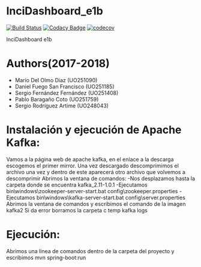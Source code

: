 # InciDashboard_e1b
[![Build Status](https://travis-ci.org/Arquisoft/InciDashboard_e1b.svg?branch=master)](https://travis-ci.org/Arquisoft/InciDashboard_e1b)
[![Codacy Badge](https://api.codacy.com/project/badge/Grade/6308efdd6cbf43fcb00b4f1f8b3e83f3)](https://app.codacy.com/app/mariodod/InciDashboard_e1b/dashboard)
[![codecov](https://codecov.io/gh/Arquisoft/InciDashboard_e1b/branch/master/graph/badge.svg)](https://codecov.io/gh/Arquisoft/InciDashboard_e1b)

InciDashboard e1b


# Authors(2017-2018)
- Mario Del Olmo Diaz (UO251090)
- Daniel Fuego San Francisco (UO251185)
- Sergio Fernández Fernández (UO251408)
- Pablo Baragaño Coto (UO251759)
- Sergio Rodríguez Artime (UO248043)

# Instalación y ejecución de Apache Kafka:
Vamos a la página web de apache kafka, en el enlace a la descarga escogemos el primer mirror. Una vez descargado descomprimimos el archivo una vez y dentro de este aparecerá otro archivo que volvemos a descomprimir
Abrimos la ventana de comandos:
  -Nos desplazamos hasta la carpeta donde se encuentra kafka_2.11-1.0.1
  -Ejecutamos bin\windows\zookeeper-server-start.bat config\zookeeper.properties
  -Ejecutamos bin\windows\kafka-server-start.bat config\server.properties
Abrimos la ventana de comandos y escribimos el comando de la imagen kafka2
Si da error borramos la carpeta c temp kafka logs

# Ejecución:	

Abrimos una linea de comandos dentro de la carpeta del proyecto y escribimos mvn spring-boot:run
